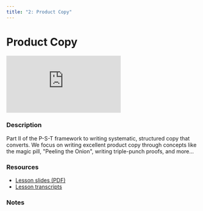 ```yaml
---
title: "2: Product Copy"
---
```


# Product Copy

<div class='embed-container'><iframe src='https://player.vimeo.com/video/322718292' frameborder='0' webkitAllowFullScreen mozallowfullscreen allowFullScreen></iframe></div>


### Description

Part II of the P-S-T framework to writing systematic, structured copy that converts. We focus on writing excellent product copy through concepts like the magic pill, "Peeling the Onion", writing triple-punch proofs, and more...

### Resources

- [Lesson slides (PDF)](https://drive.google.com/open?id=1vI9Sa_c6MzAZVKq5xlMrlxJHXb3b817S)
- [Lesson transcripts](https://drive.google.com/open?id=1ESLRWNslwQJAIxfnGq6HK94kkC3a0MWx_5_Yryp7S4U)

### Notes